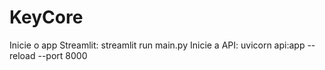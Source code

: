 # KeyCore
Inicie o app Streamlit: streamlit run main.py 
Inicie a API: uvicorn api:app --reload --port 8000